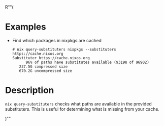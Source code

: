 R""(

# Examples

* Find which packages in nixpkgs are cached

  ```console
  # nix query-substituters nixpkgs --substituters https://cache.nixos.org
  Substituter https://cache.nixos.org
        96% of paths have substitutes available (93198 of 96902)
     237.5G compressed size
     670.2G uncompressed size
   ```

# Description

`nix query-substituters` checks what paths are available in the provided
substituters. This is useful for determining what is missing from your
cache.

)""
